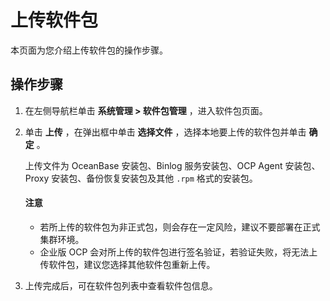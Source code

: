 # 上传软件包

本页面为您介绍上传软件包的操作步骤。

## 操作步骤

1. 在左侧导航栏单击 **系统管理 > 软件包管理** ，进入软件包页面。

2. 单击 **上传** ，在弹出框中单击 **选择文件** ，选择本地要上传的软件包并单击 **确定** 。

   上传文件为 OceanBase 安装包、Binlog 服务安装包、OCP Agent 安装包、Proxy 安装包、备份恢复安装包及其他 `.rpm` 格式的安装包。

   <main id="notice" type='notice'>
    <h4>注意</h4>
    <p><ul><li>若所上传的软件包为非正式包，则会存在一定风险，建议不要部署在正式集群环境。</li><li>企业版 OCP 会对所上传的软件包进行签名验证，若验证失败，将无法上传软件包，建议您选择其他软件包重新上传。</li></ul></p>
   </main>

3. 上传完成后，可在软件包列表中查看软件包信息。
